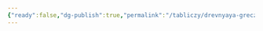 ```yaml
---
{"ready":false,"dg-publish":true,"permalink":"/tabliczy/drevnyaya-grecziya/apollon-belvederskij/","dgPassFrontmatter":true}
---
```



